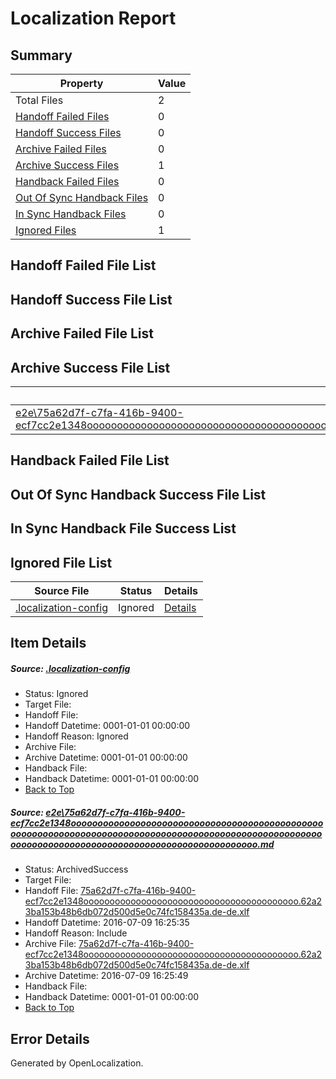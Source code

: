 # <a name='report-top'></a> Localization Report

## Summary
 Property | Value 
 -------- | ----- 
 Total Files | 2
[ Handoff Failed Files ](#handoff-failed-list)| 0
[ Handoff Success Files ](#handoff-success-list)| 0
[ Archive Failed Files ](#archive-failed-list)| 0
[ Archive Success Files ](#archive-success-list)| 1
[ Handback Failed Files ](#handback-failed-list)| 0
[ Out Of Sync Handback Files ](#outofsync-handback-success-list)| 0
[ In Sync Handback Files ](#insync-handback-success-list)| 0
[ Ignored Files ](#ignored-list)| 1

## <a name='handoff-failed-list'></a> Handoff Failed File List

## <a name='handoff-success-list'></a> Handoff Success File List

## <a name='archive-failed-list'></a> Archive Failed File List

## <a name='archive-success-list'></a> Archive Success File List
 Source File | Status | Details 
 ----------- | ------ | ------- 
 [e2e\75a62d7f-c7fa-416b-9400-ecf7cc2e1348ooooooooooooooooooooooooooooooooooooooooooooooooooooooooooooooooooooooooooooooooooooooooooooooooooooooooooooooooooooooooooooooooooooooooooooooooooooooo.md](https://github.com/OpenLocalizationTestOrg/oltest/blob/0d5b4dad80f4cfcc48e0c0d22aba3c1c43a44c8f/e2e/75a62d7f-c7fa-416b-9400-ecf7cc2e1348ooooooooooooooooooooooooooooooooooooooooooooooooooooooooooooooooooooooooooooooooooooooooooooooooooooooooooooooooooooooooooooooooooooooooooooooooooooooo.md) | ArchivedSuccess | [Details](#7f00301996a8cd9f69f2fb6b5e7cfd34e315c9141)

## <a name='handback-failed-list'></a> Handback Failed File List

## <a name='outofsync-handback-success-list'></a> Out Of Sync Handback Success File List

## <a name='insync-handback-success-list'></a> In Sync Handback File Success List

## <a name='ignored-list'></a> Ignored File List
 Source File | Status | Details 
 ----------- | ------ | ------- 
 [.localization-config](https://github.com/OpenLocalizationTestOrg/oltest/blob/0d5b4dad80f4cfcc48e0c0d22aba3c1c43a44c8f/.localization-config) | Ignored | [Details](#3d4f252ac210baf56311d7e97dcc2db10974dbd20)

## Item Details
##### <a name='3d4f252ac210baf56311d7e97dcc2db10974dbd20'></a> Source: [.localization-config](https://github.com/OpenLocalizationTestOrg/oltest/blob/0d5b4dad80f4cfcc48e0c0d22aba3c1c43a44c8f/.localization-config)
* Status: Ignored
* Target File: 
* Handoff File: 
* Handoff Datetime: 0001-01-01 00:00:00
* Handoff Reason: Ignored
* Archive File: 
* Archive Datetime: 0001-01-01 00:00:00
* Handback File: 
* Handback Datetime: 0001-01-01 00:00:00
* [Back to Top](#report-top)

##### <a name='7f00301996a8cd9f69f2fb6b5e7cfd34e315c9141'></a> Source: [e2e\75a62d7f-c7fa-416b-9400-ecf7cc2e1348ooooooooooooooooooooooooooooooooooooooooooooooooooooooooooooooooooooooooooooooooooooooooooooooooooooooooooooooooooooooooooooooooooooooooooooooooooooooo.md](https://github.com/OpenLocalizationTestOrg/oltest/blob/0d5b4dad80f4cfcc48e0c0d22aba3c1c43a44c8f/e2e/75a62d7f-c7fa-416b-9400-ecf7cc2e1348ooooooooooooooooooooooooooooooooooooooooooooooooooooooooooooooooooooooooooooooooooooooooooooooooooooooooooooooooooooooooooooooooooooooooooooooooooooooo.md)
* Status: ArchivedSuccess
* Target File: 
* Handoff File: [75a62d7f-c7fa-416b-9400-ecf7cc2e1348ooooooooooooooooooooooooooooooooooooooooo.62a23ba153b48b6db072d500d5e0c74fc158435a.de-de.xlf](https://github.com/OpenLocalizationTestOrg/olhandoff-e2e/blob/54318e5f457594e29f3da72033ce86a97b89298e/ol-handoff/OpenLocalizationTestOrg/oltest-dede-fly/ci/ht/75a62d7f-c7fa-416b-9400-ecf7cc2e1348ooooooooooooooooooooooooooooooooooooooooo.62a23ba153b48b6db072d500d5e0c74fc158435a.de-de.xlf)
* Handoff Datetime: 2016-07-09 16:25:35
* Handoff Reason: Include
* Archive File: [75a62d7f-c7fa-416b-9400-ecf7cc2e1348ooooooooooooooooooooooooooooooooooooooooo.62a23ba153b48b6db072d500d5e0c74fc158435a.de-de.xlf](https://github.com/OpenLocalizationTestOrg/olhandoff-e2e/blob/ad0749715649996eb5f3b8e719c9e2a62353ddea/ol-archive/OpenLocalizationTestOrg/oltest-dede-fly/ci/ht/75a62d7f-c7fa-416b-9400-ecf7cc2e1348ooooooooooooooooooooooooooooooooooooooooo.62a23ba153b48b6db072d500d5e0c74fc158435a.de-de.xlf)
* Archive Datetime: 2016-07-09 16:25:49
* Handback File: 
* Handback Datetime: 0001-01-01 00:00:00
* [Back to Top](#report-top)


## Error Details

Generated by OpenLocalization.
